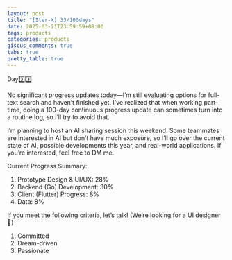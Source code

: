 ```yaml
---
layout: post
title: "[Iter-X] 33/100days"
date: 2025-03-21T23:59:59+08:00
tags: products
categories: products
giscus_comments: true
tabs: true
pretty_table: true
---
```


Day3️⃣3️⃣

No significant progress updates today—I’m still evaluating options for full-text search and haven’t finished yet. I’ve realized that when working part-time, doing a 100-day continuous progress update can sometimes turn into a routine log, so I’ll try to avoid that.

I’m planning to host an AI sharing session this weekend. Some teammates are interested in AI but don’t have much exposure, so I’ll go over the current state of AI, possible developments this year, and real-world applications. If you’re interested, feel free to DM me.

Current Progress Summary:
1. Prototype Design & UI/UX: 28%
2. Backend (Go) Development: 30%
3. Client (Flutter) Progress: 8%
4. Data: 8%

If you meet the following criteria, let’s talk! (We’re looking for a UI designer 👾)
1. Committed
2. Dream-driven
3. Passionate
